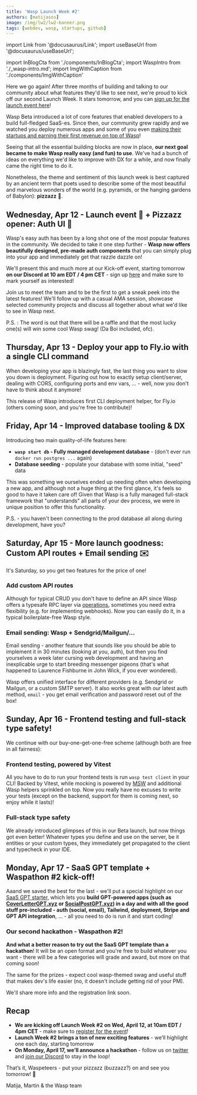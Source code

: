 ```yaml
---
title: 'Wasp Launch Week #2'
authors: [matijasos]
image: /img/lw2/lw2-banner.png
tags: [webdev, wasp, startups, github]
---
```


import Link from '@docusaurus/Link';
import useBaseUrl from '@docusaurus/useBaseUrl';

import InBlogCta from './components/InBlogCta';
import WaspIntro from './_wasp-intro.md';
import ImgWithCaption from './components/ImgWithCaption'

Here we go again! After three months of building and talking to our community about what features they'd like to see next, we're proud to kick off our second Launch Week. It stars tomorrow, and you can [sign up for the launch event here](https://discord.gg/PX6KczVz?event=1093188663912964136)!

<ImgWithCaption
    alt="Launch Week 2 is coming"
    source="img/lw2/lw2-banner.png"
/>

Wasp Beta introduced a lot of core features that enabled developers to a build full-fledged SaaS-es. Since then, our community grew rapidly and we watched you deploy numerous apps and some of you even [making their startups and earning their first revenue on top of Wasp](/blog/2022/11/26/erlis-amicus-usecase)!

Seeing that all the essential building blocks are now in place, **our next goal became to make Wasp really easy (and fun) to use**. We've had a bunch of ideas on everything we'd like to improve with DX for a while, and now finally came the right time to do it.

Nonetheless, the theme and sentiment of this launch week is best captured by an ancient term that poets used to describe some of the most beautiful and marvelous wonders of the world (e.g. pyramids, or the hanging gardens of Babylon): **pizzazz** 🍕.

<!--truncate-->

## Wednesday, Apr 12 - Launch event 🚀 + Pizzazz opener: Auth UI 💅

Wasp's easy auth has been by a long shot one of the most popular features in the community. We decided to take it one step further - **Wasp now offers beautifully designed, pre-made auth components** that you can simply plug into your app and immediately get that razzle dazzle on!

<ImgWithCaption
    caption="On your localhost, tomorrow"
    alt="Auth UI Demo"
    source="img/lw2/auth-ui-demo.gif"
/>

We'll present this and much more at our Kick-off event, starting tomorrow **on our Discord at 10 am EDT / 4 pm CET** - sign up [here](https://discord.gg/PX6KczVz?event=1093188663912964136) and make sure to mark yourself as interested!

Join us to meet the team and to be the first to get a sneak peek into the latest features! We'll follow up with a casual AMA session, showcase selected community projects and discuss all together about what we'd like to see in Wasp next.

<ImgWithCaption
    alt="LW2 launch party instructions"
    source="img/lw2/discord-event-info.png"
/>

P.S. : The word is out that there will be a raffle and that the most lucky one(s) will win some cool Wasp swag! (Da Boi included, ofc).

## Thursday, Apr 13 - Deploy your app to Fly.io with a single CLI command

<ImgWithCaption
    alt="Deploying to Fly.io"
    source="img/lw2/wasp-deploy-fly.jpeg"
/>

When developing your app is blazingly fast, the last thing you want to slow you down is deployment. Figuring out how to exactly setup client/server, dealing with CORS, configuring ports and env vars, ... - well, now you don't have to think about it anymore!

This release of Wasp introduces first CLI deployment helper, for Fly.io (others coming soon, and you're free to contribute)!

<ImgWithCaption
    caption="Deployment in Wasp before vs now"
    alt="How deployment feels now"
    source="img/lw2/deployment-before-now.gif"
/>

## Friday, Apr 14 - Improved database tooling & DX

<ImgWithCaption
    alt="Database seeding"
    source="img/lw2/wasp-db-seed.png"
/>

Introducing two main quality-of-life features here:
- **`wasp start db` - Fully managed development database** - (don't ever run `docker run postgres ...` again)
- **Database seeding** - populate your database with some initial, "seed" data

This was something we ourselves ended up needing often when developing a new app, and although not a huge thing at the first glance, it's feels so good to have it taken care of! Given that Wasp is a fully managed full-stack framework that "understands" all parts of your dev process, we were in unique position to offer this functionality.

P.S. - you haven't been connecting to the prod database all along during development, have you?

## Saturday, Apr 15 - More launch goodness: Custom API routes + Email sending ✉️

It's Saturday, so you get two features for the price of one!

### Add custom API routes

<ImgWithCaption
    alt="Custom API routes"
    source="img/lw2/custom-api-route.png"
    caption="Adding a custom route handler at /foo/bar endpoint"
/>

Although for typical CRUD you don't have to define an API since Wasp offers a typesafe RPC layer via [operations](/docs/data-model/operations/overview), sometimes you need extra flexibility (e.g. for implementing webhooks). Now you can easily do it, in a typical boilerplate-free Wasp style.

### Email sending: Wasp + Sendgrid/Mailgun/...

<ImgWithCaption
    alt="Laurence Fishburne messenger pigeons"
    source="img/lw2/laurence-fishburne-pigeons.png"
    caption="Don't end up like this, use Wasp for sending emails"
/>

Email sending - another feature that sounds like you should be able to implement it in 30 minutes (looking at you, auth), but then you find yourselves a week later cursing web development and having an inexplicable urge to start breeding messenger pigeons (that's what happened to Laurence Fishburne in John Wick, if you ever wondered). 

<ImgWithCaption
    alt="Email sending code example"
    source="img/lw2/email-sending-code.png"
/>

Wasp offers unified interface for different providers (e.g. Sendgrid or Mailgun, or a custom SMTP server). It also works great with our latest auth method, `email` - you get email verification and password reset out of the box!

## Sunday, Apr 16 - Frontend testing and full-stack type safety!

We continue with our buy-one-get-one-free scheme (although both are free in all fairness):

### Frontend testing, powered by Vitest

<ImgWithCaption
    alt="Frontend testing via Vitest"
    source="img/lw2/vitest.png"
/>

All you have to do to run your frontend tests is run `wasp test client` in your CLI! Backed by Vitest, while mocking is powered by [MSW](https://mswjs.io/) and additional Wasp helpers sprinkled on top. Now you really have no excuses to write your tests (except on the backend, support for them is coming next, so enjoy while it lasts)!

### Full-stack type safety

<ImgWithCaption
    caption="Our typesafe RPC is now doing some serious type-fu"
    alt="Our RPC is now doing serious type-fu"
    source="img/lw2/type-fu.gif"
/>

We already introduced glimpses of this in our Beta launch, but now things got even better! Whatever types you define and use on the server, be it entities or your custom types, they immediately get propagated to the client and typecheck in your IDE.

## Monday, Apr 17 - SaaS GPT template + Waspathon #2 kick-off!

<ImgWithCaption
    alt="SaaS GPT template"
    source="img/lw2/wasp-saas-template.png"
/>

Aaand we saved the best for the last - we'll put a special highlight on our [SaaS GPT starter](https://github.com/wasp-lang/starters#saas-template), which lets you **build GPT-powered apps (such as [CoverLetterGPT.xyz](https://coverlettergpt.xyz/) or [SocialPostGPT.xyz](https://socialpostgpt.xyz/)) in a day and with all the good stuff pre-included - auth (social, email), Tailwind, deployment, Stripe and GPT API integration**, ... - all you need to do is run it and start coding!

### Our second hackathon - Waspathon #2!

<ImgWithCaption
    caption="Hate it when this happens."
    alt="Hacking away"
    source="img/lw2/hackathon.gif"
/>

**And what a better reason to try out the SaaS GPT template than a hackathon**! It will be an open format and you're free to build whatever you want - there will be a few categories will grade and award, but more on that coming soon!

The same for the prizes - expect cool wasp-themed swag and useful stuff that makes dev's life easier (no, it doesn't include getting rid of your PM).

We'll share more info and the registration link soon.

## Recap

- **We are kicking off Launch Week #2 on Wed, April 12, at 10am EDT / 4pm CET** - make sure to [register for the event](https://discord.gg/PX6KczVz?event=1093188663912964136)!
- **Launch Week #2 brings a ton of new exciting features** - we’ll highlight one each day, starting tomorrow
- **On Monday, April 17, we’ll announce a hackathon** - follow us on [twitter](https://twitter.com/WaspLang) and [join our Discord](https://discord.gg/rzdnErX) to stay in the loop!

That’s it, Waspeteers - put your pizzazz (buzzazz?) on and see you tomorrow! 🐝

Matija, Martin & the Wasp team
